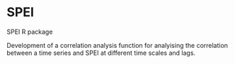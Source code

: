 SPEI
====

SPEI R package

Development of a correlation analysis function for analyising the correlation between a time series and SPEI at different time scales and lags.
